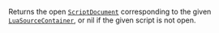 Returns the open [`ScriptDocument`](https://create.roblox.com/docs/reference/engine/classes/ScriptDocument) corresponding to the given
[`LuaSourceContainer`](https://create.roblox.com/docs/reference/engine/classes/LuaSourceContainer), or nil if the given script is not open.